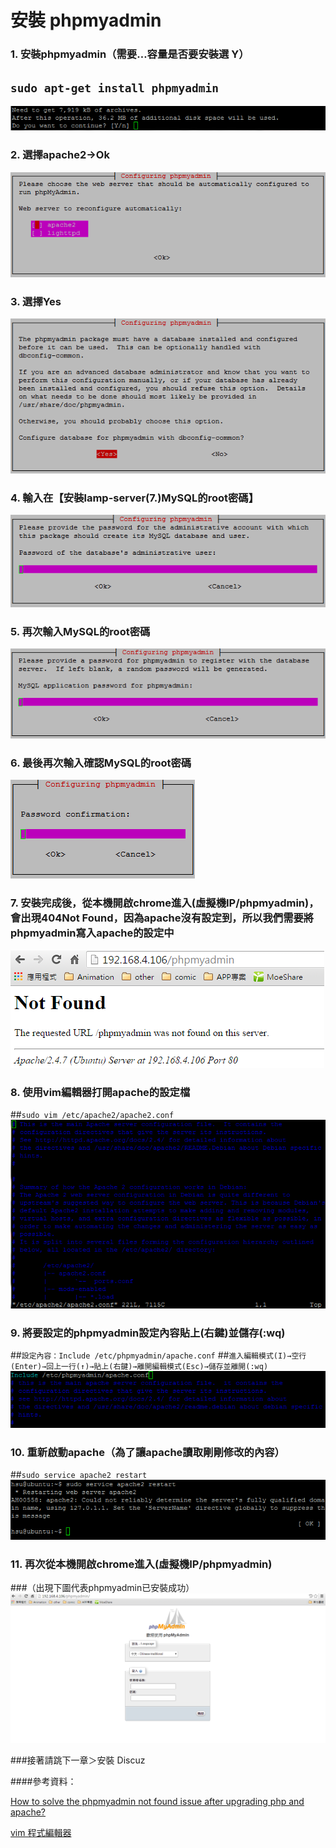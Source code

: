 # **安裝 phpmyadmin**

### 1. 安裝phpmyadmin（需要…容量是否要安裝選 Y）
## ```sudo apt-get install phpmyadmin```
![](../img/inst_part2/part2_1.png)

### 2. 選擇apache2→Ok
![](../img/inst_part2/part2_2.png)

### 3. 選擇Yes
![](../img/inst_part2/part2_3.png)

### 4. 輸入在【安裝lamp-server(7.)MySQL的root密碼】
![](../img/inst_part2/part2_4.png)

### 5. 再次輸入MySQL的root密碼
![](../img/inst_part2/part2_5.png)

### 6. 最後再次輸入確認MySQL的root密碼
![](../img/inst_part2/part2_6.png)

### 7. 安裝完成後，從本機開啟chrome進入(虛擬機IP/phpmyadmin)，會出現404Not Found，因為apache沒有設定到，所以我們需要將phpmyadmin寫入apache的設定中
![](../img/inst_part2/part2_7.png)

### 8. 使用vim編輯器打開apache的設定檔
##```sudo vim /etc/apache2/apache2.conf```
![](../img/inst_part2/part2_8.png)

### 9. 將要設定的phpmyadmin設定內容貼上(右鍵)並儲存(:wq)
##```設定內容：Include /etc/phpmyadmin/apache.conf```
##```進入編輯模式(I)→空行(Enter)→回上一行(↑)→貼上(右鍵)→離開編輯模式(Esc)→儲存並離開(:wq)```
![](../img/inst_part2/part2_9.png)

### 10. 重新啟動apache（為了讓apache讀取剛剛修改的內容）
##```sudo service apache2 restart```
![](../img/inst_part2/part2_10.png)


### 11. 再次從本機開啟chrome進入(虛擬機IP/phpmyadmin)
###（出現下圖代表phpmyadmin已安裝成功）
![](../img/inst_part2/part2_11.png)

###接著請跳下一章＞安裝 Discuz

####參考資料：

[How to solve the phpmyadmin not found issue after upgrading php and apache?](http://askubuntu.com/questions/387062/how-to-solve-the-phpmyadmin-not-found-issue-after-upgrading-php-and-apache)

[vim 程式編輯器](http://linux.vbird.org/linux_basic/0310vi.php)